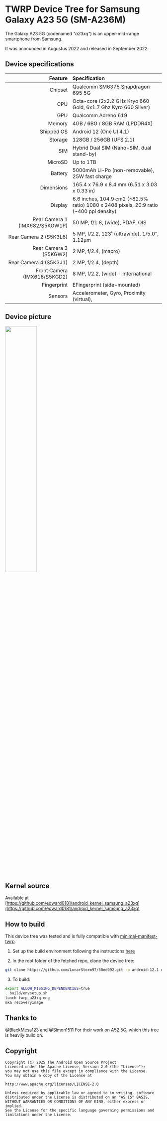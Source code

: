 # TWRP Device Tree for Samsung Galaxy A23 5G (SM-A236M)

The Galaxy A23 5G (codenamed _"a23xq"_) is an upper-mid-range smartphone from Samsung.

It was announced in Augustus 2022 and released in September 2022.

## Device specifications

| Feature                        | Specification                                                                             |
| -----------------------------: | :---------------------------------------------------------------------------------------- |
| Chipset                        | Qualcomm SM6375 Snapdragon 695 5G                                                         |
| CPU                            | Octa-core (2x2.2 GHz Kryo 660 Gold, 6x1.7 Ghz Kyro 660 Silver)                            |
| GPU                            | Qualcomm Adreno 619                                                                       |
| Memory                         | 4GB / 6BG / 8GB RAM (LPDDR4X)                                                             |
| Shipped OS                     | Android 12 (One UI 4.1)                                                                   |
| Storage                        | 128GB / 256GB (UFS 2.1)                                                                   |
| SIM                            | Hybrid Dual SIM (Nano-SIM, dual stand-by)                                                 |
| MicroSD                        | Up to 1TB                                                                                 |
| Battery                        | 5000mAh Li-Po (non-removable), 25W fast charge                                            |
| Dimensions                     | 165.4 x 76.9 x 8.4 mm (6.51 x 3.03 x 0.33 in)                                             |
| Display                        | 6.6 inches, 104.9 cm2 (~82.5% ratio) 1080 x 2408 pixels, 20:9 ratio (~400 ppi density)    |
| Rear Camera 1 (IMX682/S5KGW1P) | 50 MP, f/1.8, (wide), PDAF, OIS                                                           |
| Rear Camera 2 (S5K3L6)         | 5 MP, f/2.2, 123˚ (ultrawide), 1/5.0", 1.12µm                                             |
| Rear Camera 3 (S5KGW2)         | 2 MP, f/2.4, (macro)                                                                      |
| Rear Camera 4 (S5K3J1)         | 2 MP, f/2.4, (depth)                                                                      |
| Front Camera (IMX616/S5KGD2)   | 8 MP, f/2.2, (wide) - International                                                       |
| Fingerprint                    | EFingerprint (side-mounted)                                                               |
| Sensors                        | Accelerometer, Gyro, Proximity (virtual),                                                 |


## Device picture

<img src="https://fdn2.gsmarena.com/vv/pics/samsung/galaxy-a23-5g-2.jpg" width="45%"/>

## Kernel source 

Available at [https://github.com/edward0181/android_kernel_samsung_a23xq](https://github.com/edward0181/android_kernel_samsung_a23xq)

## How to build

This device tree was tested and is fully compatible with [minimal-manifest-twrp](https://github.com/minimal-manifest-twrp/platform_manifest_twrp_aosp).

1. Set up the build environment following the instructions [here](https://github.com/minimal-manifest-twrp/platform_manifest_twrp_aosp/blob/twrp-12.1/README.md#getting-started)

2. In the root folder of the fetched repo, clone the device tree:

```bash
git clone https://github.com/LunarStorm97/50ed992.git -b android-12.1 device/samsung/a23xq
```

3. To build:

```bash
export ALLOW_MISSING_DEPENDENCIES=true
. build/envsetup.sh
lunch twrp_a23xq-eng
mka recoveryimage
```
## Thanks to
@[BlackMesa123](https://github.com/BlackMesa123) and
@[Simon1511](https://github.com/Simon1511)
For their work on A52 5G, which this tree is heavily build on.


## Copyright

```
Copyright (C) 2025 The Android Open Source Project
Licensed under the Apache License, Version 2.0 (the "License");
you may not use this file except in compliance with the License.
You may obtain a copy of the License at

http://www.apache.org/licenses/LICENSE-2.0

Unless required by applicable law or agreed to in writing, software
distributed under the License is distributed on an "AS IS" BASIS,
WITHOUT WARRANTIES OR CONDITIONS OF ANY KIND, either express or implied.
See the License for the specific language governing permissions and
limitations under the License.
```
